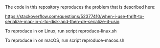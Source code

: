 The code in this repository reproduces the problem that is described here:

https://stackoverflow.com/questions/52377410/when-i-use-thrift-to-serialize-map-in-c-to-disk-and-then-de-serialize-it-usin

To reproduce in on Linux, run script reproduce-linux.sh

To reproduce in on macOS, run script reproduce-macos.sh